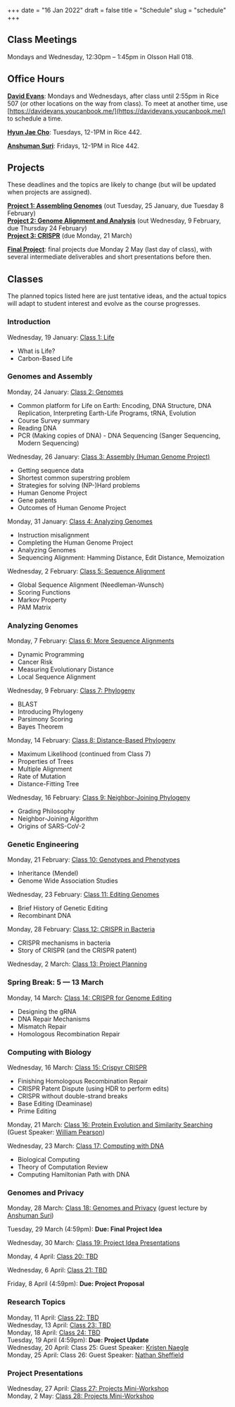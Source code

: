 +++
date = "16 Jan 2022"
draft = false
title = "Schedule"
slug = "schedule"
+++

## Class Meetings

Mondays and Wednesday, 12:30pm &ndash; 1:45pm in Olsson Hall 018.

## Office Hours

[**David Evans**](//www.cs.virginia.edu/evans): Mondays and Wednesdays, after class until 2:55pm in Rice 507 (or
other locations on the way from class). To meet at another time, use [https://davidevans.youcanbook.me/](https://davidevans.youcanbook.me/) to schedule a time.

[**Hyun Jae Cho**](https://hyunjaecho94.github.io/): Tuesdays, 12-1PM in Rice 442.

[**Anshuman Suri**](https://www.anshumansuri.me/): Fridays, 12-1PM in Rice 442.

## Projects

These deadlines and the topics are likely to change (but will be updated when projects are assigned).

**[Project 1: Assembling Genomes](/project1)** (out Tuesday, 25 January, due Tuesday 8 February)  
**[Project 2: Genome Alignment and Analysis](/project2)** (out Wednesday, 9 February, due Thursday 24 February)  
**[Project 3: CRISPR](/project3)** (due Monday, 21 March)  

**[Final Project](/finalproject)**: final projects due Monday 2 May (last day of class), 
with several intermediate deliverables and short presentations before then.

## Classes 

The planned topics listed here are just tentative ideas, and the
actual topics will adapt to student interest and evolve as the course
progresses.

### Introduction

Wednesday, 19 January: [Class 1: Life](/class1)
- What is Life?
- Carbon-Based Life

### Genomes and Assembly

Monday, 24 January: [Class 2: Genomes](/class2)
- Common platform for Life on Earth: Encoding, DNA Structure, DNA Replication, Interpreting Earth-Life Programs, tRNA, Evolution
- Course Survey summary
- Reading DNA
- PCR (Making copies of DNA)
       - DNA Sequencing (Sanger Sequencing, Modern Sequencing)

Wednesday, 26 January: [Class 3: Assembly (Human Genome Project)](/class3)  
- Getting sequence data
- Shortest common superstring problem
- Strategies for solving (NP-)Hard problems
- Human Genome Project
- Gene patents
- Outcomes of Human Genome Project

Monday, 31 January: [Class 4: Analyzing Genomes](/class4)
- Instruction misalignment
- Completing the Human Genome Project
- Analyzing Genomes
- Sequencing Alignment: Hamming Distance, Edit Distance, Memoization


Wednesday, 2 February: [Class 5: Sequence Alignment](/class5)  
- Global Sequence Alignment (Needleman-Wunsch)
- Scoring Functions
- Markov Property
- PAM Matrix

### Analyzing Genomes

Monday, 7 February: [Class 6: More Sequence Alignments](/class6)  
- Dynamic Programming
- Cancer Risk
- Measuring Evolutionary Distance
- Local Sequence Alignment

Wednesday, 9 February: [Class 7: Phylogeny](/class7)  
- BLAST
- Introducing Phylogeny
- Parsimony Scoring
- Bayes Theorem


Monday, 14 February: [Class 8: Distance-Based Phylogeny](/class8)
- Maximum Likelihood (continued from Class 7)
- Properties of Trees
- Multiple Alignment
- Rate of Mutation
- Distance-Fitting Tree

Wednesday, 16 February: [Class 9: Neighbor-Joining Phylogeny](/class9)  
- Grading Philosophy
- Neighbor-Joining Algorithm
- Origins of SARS-CoV-2

### Genetic Engineering

Monday, 21 February: [Class 10: Genotypes and Phenotypes](/class10)  
- Inheritance (Mendel)
- Genome Wide Association Studies

Wednesday, 23 February: [Class 11: Editing Genomes](/class11)  
- Brief History of Genetic Editing
- Recombinant DNA

Monday, 28 February: [Class 12: CRISPR in Bacteria](/class12)  
- CRISPR mechanisms in bacteria
- Story of CRISPR (and the CRISPR patent)

Wednesday, 2 March: [Class 13: Project Planning](/class13)  

### Spring Break: 5 &mdash; 13 March

Monday, 14 March: [Class 14: CRISPR for Genome Editing](/class14)
- Designing the gRNA
- DNA Repair Mechanisms
- Mismatch Repair
- Homologous Recombination Repair


### Computing with Biology

Wednesday, 16 March: [Class 15: Crispyr CRISPR](/class15)
- Finishing Homologous Recombination Repair
- CRISPR Patent Dispute (using HDR to perform edits)
- CRISPR without double-strand breaks
- Base Editing (Deaminase)
- Prime Editing

Monday, 21 March: [Class 16: Protein Evolution and Similarity Searching](/class16) (Guest Speaker: [William Pearson](https://fasta.bioch.virginia.edu/wrpearson/))  

Wednesday, 23 March: [Class 17: Computing with DNA](/class17)
- Biological Computing
- Theory of Computation Review
- Computing Hamiltonian Path with DNA

### Genomes and Privacy

Monday, 28 March: [Class 18: Genomes and Privacy](/class18) (guest lecture by [Anshuman Suri](https://www.anshumansuri.me/))  

Tuesday, 29 March (4:59pm): **Due: Final Project Idea**

Wednesday, 30 March: [Class 19: Project Idea Presentations](/class19)

Monday, 4 April: [Class 20: TBD](/class20)  

Wednesday, 6 April: [Class 21: TBD](/class21)

Friday, 8 April (4:59pm): **Due: Project Proposal**

### Research Topics

Monday, 11 April: [Class 22: TBD](/class22)  
Wednesday, 13 April: [Class 23: TBD](/class23)  
Monday, 18 April: [Class 24: TBD](/class24)  
Tuesday, 19 April (4:59pm): **Due: Project Update**  
Wednesday, 20 April: Class 25: Guest Speaker: [Kristen Naegle](https://engineering.virginia.edu/naegle-lab)  
Monday, 25 April: Class 26: Guest Speaker: [Nathan Sheffield](https://databio.org/)

### Project Presentations

Wednesday, 27 April: [Class 27: Projects Mini-Workshop](/class27)  
Monday, 2 May: [Class 28: Projects Mini-Workshop](/class28)
